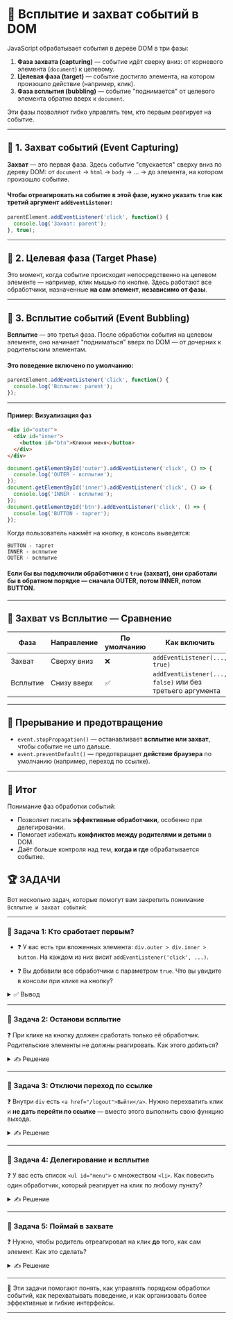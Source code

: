 # 📌 Всплытие и захват событий в DOM

JavaScript обрабатывает события в дереве DOM в три фазы:

1. **Фаза захвата (capturing)** — событие идёт сверху вниз: от корневого элемента (`document`) к целевому.
2. **Целевая фаза (target)** — событие достигло элемента, на котором произошло действие (например, клик).
3. **Фаза всплытия (bubbling)** — событие "поднимается" от целевого элемента обратно вверх к `document`.

Эти фазы позволяют гибко управлять тем, кто первым реагирует на событие.

---

## 🔹 1. Захват событий (Event Capturing)

**Захват** — это первая фаза. Здесь событие "спускается" сверху вниз по дереву DOM: от `document` → `html` → `body` → … → до элемента, на котором произошло событие.

#### Чтобы отреагировать на событие в этой фазе, нужно указать `true` как третий аргумент `addEventListener`:

```javascript
parentElement.addEventListener('click', function() {
  console.log('Захват: parent');
}, true);
```

---

## 🔹 2. Целевая фаза (Target Phase)

Это момент, когда событие происходит непосредственно на целевом элементе — например, клик мышью по кнопке. Здесь работают все обработчики, назначенные **на сам элемент**, **независимо от фазы**.

---

## 🔹 3. Всплытие событий (Event Bubbling)

**Всплытие** — это третья фаза. После обработки события на целевом элементе, оно начинает "подниматься" вверх по DOM — от дочерних к родительским элементам.

#### Это поведение включено **по умолчанию**:

```javascript
parentElement.addEventListener('click', function() {
  console.log('Всплытие: parent');
});
```

---

#### Пример: Визуализация фаз

```html
<div id="outer">
  <div id="inner">
    <button id="btn">Кликни меня</button>
  </div>
</div>
```

```javascript
document.getElementById('outer').addEventListener('click', () => {
  console.log('OUTER - всплытие');
});
document.getElementById('inner').addEventListener('click', () => {
  console.log('INNER - всплытие');
});
document.getElementById('btn').addEventListener('click', () => {
  console.log('BUTTON - таргет');
});
```

Когда пользователь нажмёт на кнопку, в консоль выведется:

```
BUTTON - таргет
INNER - всплытие
OUTER - всплытие
```

#### Если бы вы подключили обработчики с `true` (захват), они сработали бы в обратном порядке — сначала OUTER, потом INNER, потом BUTTON.

---

## 🔹 Захват vs Всплытие — Сравнение

| Фаза     | Направление | По умолчанию | Как включить                                              |
| -------- | ----------- | ------------ | --------------------------------------------------------- |
| Захват   | Сверху вниз | ❌            | `addEventListener(..., true)`                             |
| Всплытие | Снизу вверх | ✅            | `addEventListener(..., false)` или без третьего аргумента |

---

## 🔹 Прерывание и предотвращение

* `event.stopPropagation()` — останавливает **всплытие или захват**, чтобы событие не шло дальше.
* `event.preventDefault()` — предотвращает **действие браузера** по умолчанию (например, переход по ссылке).

---

## 🎯 Итог

Понимание фаз обработки событий:

* Позволяет писать **эффективные обработчики**, особенно при делегировании.
* Помогает избежать **конфликтов между родителями и детьми** в DOM.
* Даёт больше контроля над тем, **когда и где** обрабатывается событие.

## 🏆 ЗАДАЧИ

Вот несколько задач, которые помогут вам закрепить понимание `Всплытие и захват событий`:

---

### 📌 Задача 1: Кто сработает первым?

- ❓ У вас есть три вложенных элемента: `div.outer > div.inner > button`. На каждом из них висит `addEventListener('click', ...)`.

- ❓ Вы добавили все обработчики с параметром `true`. Что вы увидите в консоли при клике на кнопку?

<details>
<summary>✅ Вывод</summary>

Обработчики с `true` работают в фазе **захвата**, значит порядок будет:

1. `outer`
2. `inner`
3. `button`

Потом наступит целевая фаза, и если были обычные обработчики (без `true`), сработают ещё и они в порядке всплытия.

</details>

---

### 📌 Задача 2: Останови всплытие

❓ При клике на кнопку должен сработать только её обработчик. Родительские элементы не должны реагировать. Как этого добиться?

<details>
<summary>✍ Решение</summary>

В обработчике кнопки вызовите:

```javascript
event.stopPropagation();
```

Это прервет цепочку всплытия события вверх по DOM.

</details>

---

### 📌 Задача 3: Отключи переход по ссылке

❓ Внутри `div` есть `<a href="/logout">Выйти</a>`. Нужно перехватить клик и **не дать перейти по ссылке** — вместо этого выполнить свою функцию выхода.

<details>
<summary>✍ Решение</summary>

```javascript
a.addEventListener('click', function(event) {
  event.preventDefault();
  logout(); // ваша функция выхода
});
```

`preventDefault()` отменит поведение браузера (переход по ссылке).

</details>

---

### 📌 Задача 4: Делегирование и всплытие

❓ У вас есть список `<ul id="menu">` с множеством `<li>`. Как повесить один обработчик, который реагирует на клик по любому пункту?

<details>
<summary>✍ Решение</summary>

Используйте **всплытие** и делегируйте обработку через `ul`:

```javascript
document.getElementById('menu').addEventListener('click', function(event) {
  if (event.target.tagName === 'LI') {
    console.log('Клик по пункту:', event.target.textContent);
  }
});
```

</details>

---

### 📌 Задача 5: Поймай в захвате

❓ Нужно, чтобы родитель отреагировал на клик **до** того, как сам элемент. Как это сделать?

<details>
<summary>✍ Решение</summary>

Добавьте обработчик родителю с параметром `true`:

```javascript
parent.addEventListener('click', () => {
  console.log('Сначала родитель');
}, true);
```

Так он сработает на этапе **захвата**, до целевого элемента.

</details>

---

🎉 Эти задачи помогают понять, как управлять порядком обработки событий, как перехватывать поведение, и как организовать более эффективные и гибкие интерфейсы.

---